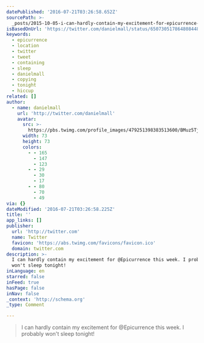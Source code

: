 ```yaml
---
datePublished: '2016-07-21T03:26:58.652Z'
sourcePath: >-
  _posts/2015-10-05-i-can-hardly-contain-my-excitement-for-epicurrence-this-wee.md
isBasedOnUrl: 'https://twitter.com/danielmall/status/650730517864808448'
keywords:
  - epicurrence
  - location
  - twitter
  - tweet
  - containing
  - sleep
  - danielmall
  - copying
  - tonight
  - hiccup
related: []
author:
  - name: danielmall
    url: 'http://twitter.com/danielmall'
    avatar:
      src: >-
        https://pbs.twimg.com/profile_images/479251398383513600/BMuz5Tje_bigger.jpeg
      width: 73
      height: 73
      colors:
        - - 165
          - 147
          - 123
        - - 29
          - 30
          - 17
        - - 80
          - 70
          - 49
via: {}
dateModified: '2016-07-21T03:26:58.225Z'
title: ''
app_links: []
publisher:
  url: 'http://twitter.com'
  name: Twitter
  favicon: 'https://abs.twimg.com/favicons/favicon.ico'
  domain: twitter.com
description: >-
  I can hardly contain my excitement for @Epicurrence this week. I probably
  won't sleep tonight!
inLanguage: en
starred: false
inFeed: true
hasPage: false
inNav: false
_context: 'http://schema.org'
_type: Comment

---
```

> I can hardly contain my excitement for @Epicurrence this week. I probably won't sleep tonight!